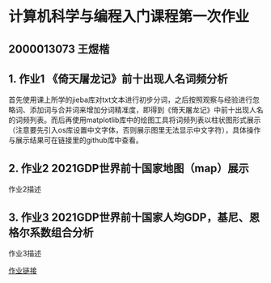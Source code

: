 # 计算机科学与编程入门课程第一次作业
## 2000013073 王煜楷
## 1. 作业1 《倚天屠龙记》前十出现人名词频分析
首先使用课上所学的jieba库对txt文本进行初步分词，之后按照观察与经验进行忽略词、添加词与合并词来增加分词精准度，即得到《倚天屠龙记》中前十出现人名的词频列表。而后再使用matplotlib库中的绘图工具将词频列表以柱状图形式展示（注意要先引入os库设置中文字体，否则展示图里无法显示中文字符），具体操作与展示结果可在链接里的github库中查看。

## 2. 作业2 2021GDP世界前十国家地图（map）展示
作业2描述

## 3. 作业3 2021GDP世界前十国家人均GDP，基尼、恩格尔系数组合分析
作业3描述

[作业链接](https://github.com/ewykric/ewykric.github.io/)
